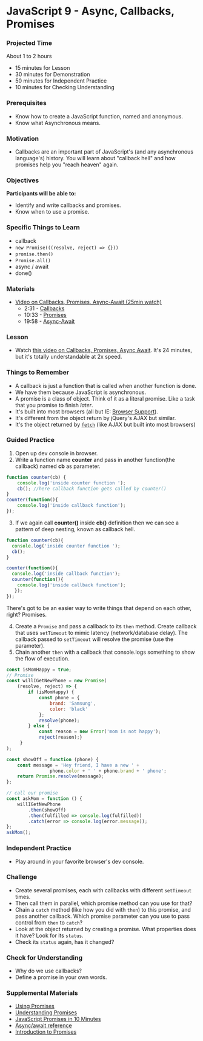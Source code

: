 # JavaScript 9 - Async, Callbacks, Promises

### Projected Time

About 1 to 2 hours

- 15 minutes for Lesson
- 30 minutes for Demonstration
- 50 minutes for Independent Practice
- 10 minutes for Checking Understanding

### Prerequisites

- Know how to create a JavaScript function, named and anonymous.
- Know what Asynchronous means.

### Motivation

- Callbacks are an important part of JavaScript's (and any asynchronous language's) history. You will learn about "callback hell" and how promises help you "reach heaven" again.

### Objectives

**Participants will be able to:**

- Identify and write callbacks and promises.
- Know when to use a promise.

### Specific Things to Learn

- callback
- `new Promise(((resolve, reject) => {}))`
- `promise.then()`
- `Promise.all()`
- async / await
- done()

### Materials

- [Video on Callbacks, Promises, Async-Await (25min watch)](https://youtu.be/PoRJizFvM7s)
  - 2:31 - [Callbacks](https://youtu.be/PoRJizFvM7s?t=151)
  - 10:33 - [Promises](https://youtu.be/PoRJizFvM7s?t=633)
  - 19:58 - [Async-Await](https://youtu.be/PoRJizFvM7s?t=1199)

### Lesson

- Watch [this video on Callbacks, Promises, Async Await](https://youtu.be/PoRJizFvM7s). It's 24 minutes, but it's totally understandable at 2x speed.

### Things to Remember

- A callback is just a function that is called when another function is done.
- We have them because JavaScript is asynchronous.
- A promise is a class of object. Think of it as a literal promise. Like a task that you promise to finish _later_.
- It's built into most browsers (all but IE: [Browser Support](https://developer.mozilla.org/en-US/docs/Web/JavaScript/Reference/Global_Objects/Promise#Browser_compatibility)).
- It's different from the object return by jQuery's AJAX but similar.
- It's the object returned by [`fetch`](https://developer.mozilla.org/en-US/docs/Web/API/Fetch_API) (like AJAX but built into most browsers)

### Guided Practice

1. Open up dev console in browser.
2. Write a function name **counter** and pass in another function(the callback) named **cb** as parameter.

```js
function counter(cb) {
    console.log('inside counter function ');
    cb(); //here callback function gets called by counter()
}
counter(function(){
    console.log('inside callback function');
});
```

3. If we again call **counter()** inside **cb()** definition then we can see a pattern of deep nesting, known as callback hell.

```js
function counter(cb){
  console.log('inside counter function ');
  cb();
}

counter(function(){
  console.log('inside callback function');
  counter(function(){
    console.log('inside callback function');
   });
});
```

There's got to be an easier way to write things that depend on each other, right? Promises.

4. Create a `Promise` and pass a callback to its `then` method. Create callback that uses `setTimeout` to mimic latency (network/database delay). The callback passed to `setTimeout` will resolve the promise (use the parameter).
5. Chain another `then` with a callback that console.logs something to show the flow of execution.

```js
const isMomHappy = true;
// Promise
const willIGetNewPhone = new Promise(
    (resolve, reject) => {
        if (isMomHappy) {
            const phone = {
                brand: 'Samsung',
                color: 'black'
            };
            resolve(phone);
        } else {
            const reason = new Error('mom is not happy');
            reject(reason);}
     }
);

const showOff = function (phone) {
    const message = 'Hey friend, I have a new ' +
                phone.color + ' ' + phone.brand + ' phone';
    return Promise.resolve(message);
};

// call our promise
const askMom = function () {
    willIGetNewPhone
        .then(showOff)
        .then(fulfilled => console.log(fulfilled))
        .catch(error => console.log(error.message));
};
askMom();
```

### Independent Practice

- Play around in your favorite browser's dev console.

### Challenge

- Create several promises, each with callbacks with different `setTimeout` times.
- Then call them in parallel, which promise method can you use for that?
- Chain a `catch` method (like how you did with `then`) to this promise, and pass another callback. Which promise parameter can you use to pass control from `then` to `catch`?
- Look at the object returned by creating a promise. What properties does it have? Look for its `status`.
- Check its `status` again, has it changed?

### Check for Understanding

- Why do we use callbacks?
- Define a promise in your own words.

### Supplemental Materials

- [Using Promises](https://developer.mozilla.org/en-US/docs/Web/JavaScript/Guide/Using_promises)
- [Understanding Promises](https://developer.mozilla.org/en-US/docs/Learn/JavaScript/Asynchronous/Promises)
- [JavaScript Promises in 10 Minutes](https://www.youtube.com/watch?v=DHvZLI7Db8E)
- [Async/await reference](https://javascript.info/async-await)
- [Introduction to Promises](https://beta.observablehq.com/@mbostock/introduction-to-promises)
